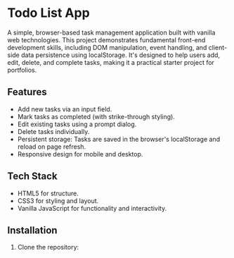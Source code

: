 # Todo List App

A simple, browser-based task management application built with vanilla web technologies. This project demonstrates fundamental front-end development skills, including DOM manipulation, event handling, and client-side data persistence using localStorage. It's designed to help users add, edit, delete, and complete tasks, making it a practical starter project for portfolios.

## Features
- Add new tasks via an input field.
- Mark tasks as completed (with strike-through styling).
- Edit existing tasks using a prompt dialog.
- Delete tasks individually.
- Persistent storage: Tasks are saved in the browser's localStorage and reload on page refresh.
- Responsive design for mobile and desktop.

## Tech Stack
- HTML5 for structure.
- CSS3 for styling and layout.
- Vanilla JavaScript for functionality and interactivity.

## Installation
1. Clone the repository:
